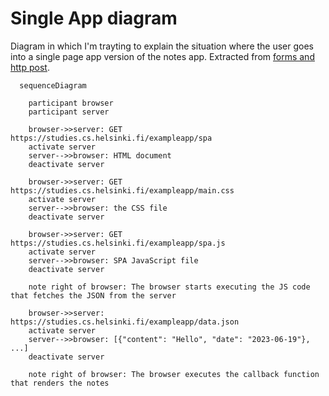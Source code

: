# Single App diagram

Diagram in which I'm trayting to explain the situation where the user goes into a single page app version of the notes app. Extracted from [forms and http post](https://fullstackopen.com/en/part0/fundamentals_of_web_apps#single-page-app).

```mermaid
  sequenceDiagram

    participant browser
    participant server

    browser->>server: GET https://studies.cs.helsinki.fi/exampleapp/spa
    activate server
    server-->>browser: HTML document
    deactivate server

    browser->>server: GET https://studies.cs.helsinki.fi/exampleapp/main.css
    activate server
    server-->>browser: the CSS file
    deactivate server

    browser->>server: GET https://studies.cs.helsinki.fi/exampleapp/spa.js
    activate server
    server-->>browser: SPA JavaScript file
    deactivate server

    note right of browser: The browser starts executing the JS code that fetches the JSON from the server

    browser->>server: https://studies.cs.helsinki.fi/exampleapp/data.json
    activate server
    server-->>browser: [{"content": "Hello", "date": "2023-06-19"}, ...]
    deactivate server

    note right of browser: The browser executes the callback function that renders the notes

```
